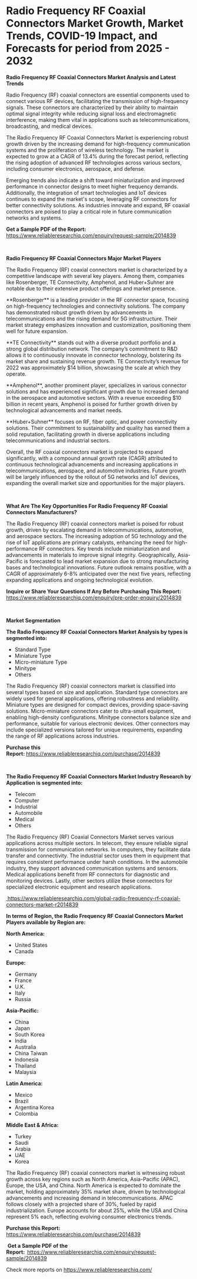 <p><h1>Radio Frequency RF Coaxial Connectors Market Growth, Market Trends, COVID-19 Impact, and Forecasts for period from 2025 - 2032</h1></p><p><strong>Radio Frequency RF Coaxial Connectors Market Analysis and Latest Trends</strong></p>
<p><p>Radio Frequency (RF) coaxial connectors are essential components used to connect various RF devices, facilitating the transmission of high-frequency signals. These connectors are characterized by their ability to maintain optimal signal integrity while reducing signal loss and electromagnetic interference, making them vital in applications such as telecommunications, broadcasting, and medical devices.</p><p>The Radio Frequency RF Coaxial Connectors Market is experiencing robust growth driven by the increasing demand for high-frequency communication systems and the proliferation of wireless technology. The market is expected to grow at a CAGR of 13.4% during the forecast period, reflecting the rising adoption of advanced RF technologies across various sectors, including consumer electronics, aerospace, and defense. </p><p>Emerging trends also indicate a shift toward miniaturization and improved performance in connector designs to meet higher frequency demands. Additionally, the integration of smart technologies and IoT devices continues to expand the market's scope, leveraging RF connectors for better connectivity solutions. As industries innovate and expand, RF coaxial connectors are poised to play a critical role in future communication networks and systems.</p></p>
<p><strong>Get a Sample PDF of the Report:&nbsp;</strong> <a href="https://www.reliableresearchiq.com/enquiry/request-sample/2014839?utm_campaign=1140&utm_medium=2&utm_source=Github&utm_content=ia&utm_term=17012025&utm_id=radio-frequency-rf-coaxial-connectors">https://www.reliableresearchiq.com/enquiry/request-sample/2014839</a></p>
<p>&nbsp;</p>
<p><strong>Radio Frequency RF Coaxial Connectors Major Market Players</strong></p>
<p><p>The Radio Frequency (RF) coaxial connectors market is characterized by a competitive landscape with several key players. Among them, companies like Rosenberger, TE Connectivity, Amphenol, and Huber+Suhner are notable due to their extensive product offerings and market presence.</p><p>**Rosenberger** is a leading provider in the RF connector space, focusing on high-frequency technologies and connectivity solutions. The company has demonstrated robust growth driven by advancements in telecommunications and the rising demand for 5G infrastructure. Their market strategy emphasizes innovation and customization, positioning them well for future expansion.</p><p>**TE Connectivity** stands out with a diverse product portfolio and a strong global distribution network. The company’s commitment to R&D allows it to continuously innovate in connector technology, bolstering its market share and sustaining revenue growth. TE Connectivity’s revenue for 2022 was approximately $14 billion, showcasing the scale at which they operate.</p><p>**Amphenol**, another prominent player, specializes in various connector solutions and has experienced significant growth due to increased demand in the aerospace and automotive sectors. With a revenue exceeding $10 billion in recent years, Amphenol is poised for further growth driven by technological advancements and market needs.</p><p>**Huber+Suhner** focuses on RF, fiber optic, and power connectivity solutions. Their commitment to sustainability and quality has earned them a solid reputation, facilitating growth in diverse applications including telecommunications and industrial sectors.</p><p>Overall, the RF coaxial connectors market is projected to expand significantly, with a compound annual growth rate (CAGR) attributed to continuous technological advancements and increasing applications in telecommunications, aerospace, and automotive industries. Future growth will be largely influenced by the rollout of 5G networks and IoT devices, expanding the overall market size and opportunities for the major players.</p></p>
<p>&nbsp;</p>
<p><strong>What Are The Key Opportunities For Radio Frequency RF Coaxial Connectors Manufacturers?</strong></p>
<p><p>The Radio Frequency (RF) coaxial connectors market is poised for robust growth, driven by escalating demand in telecommunications, automotive, and aerospace sectors. The increasing adoption of 5G technology and the rise of IoT applications are primary catalysts, enhancing the need for high-performance RF connectors. Key trends include miniaturization and advancements in materials to improve signal integrity. Geographically, Asia-Pacific is forecasted to lead market expansion due to strong manufacturing bases and technological innovations. Future outlook remains positive, with a CAGR of approximately 6-8% anticipated over the next five years, reflecting expanding applications and ongoing technological evolution.</p></p>
<p><strong>Inquire or Share Your Questions If Any Before Purchasing This Report:</strong> <a href="https://www.reliableresearchiq.com/enquiry/pre-order-enquiry/2014839?utm_campaign=1140&utm_medium=2&utm_source=Github&utm_content=ia&utm_term=17012025&utm_id=radio-frequency-rf-coaxial-connectors">https://www.reliableresearchiq.com/enquiry/pre-order-enquiry/2014839</a></p>
<p>&nbsp;</p>
<p><strong>Market Segmentation</strong></p>
<p><strong>The Radio Frequency RF Coaxial Connectors Market Analysis by types is segmented into:</strong></p>
<p><ul><li>Standard Type</li><li>Miniature Type</li><li>Micro-miniature Type</li><li>Minitype</li><li>Others</li></ul></p>
<p><p>The Radio Frequency (RF) coaxial connectors market is classified into several types based on size and application. Standard type connectors are widely used for general applications, offering robustness and reliability. Miniature types are designed for compact devices, providing space-saving solutions. Micro-miniature connectors cater to ultra-small equipment, enabling high-density configurations. Minitype connectors balance size and performance, suitable for various electronic devices. Other connectors may include specialized versions tailored for unique requirements, expanding the range of RF applications across industries.</p></p>
<p><strong>Purchase this Report:&nbsp;</strong><a href="https://www.reliableresearchiq.com/purchase/2014839?utm_campaign=1140&utm_medium=2&utm_source=Github&utm_content=ia&utm_term=17012025&utm_id=radio-frequency-rf-coaxial-connectors">https://www.reliableresearchiq.com/purchase/2014839</a></p>
<p>&nbsp;</p>
<p><strong>The Radio Frequency RF Coaxial Connectors Market Industry Research by Application is segmented into:</strong></p>
<p><ul><li>Telecom</li><li>Computer</li><li>Industrial</li><li>Automobile</li><li>Medical</li><li>Others</li></ul></p>
<p><p>The Radio Frequency (RF) Coaxial Connectors Market serves various applications across multiple sectors. In telecom, they ensure reliable signal transmission for communication networks. In computers, they facilitate data transfer and connectivity. The industrial sector uses them in equipment that requires consistent performance under harsh conditions. In the automobile industry, they support advanced communication systems and sensors. Medical applications benefit from RF connectors for diagnostic and monitoring devices. Lastly, other sectors utilize these connectors for specialized electronic equipment and research applications.</p></p>
<p><a href="https://www.reliableresearchiq.com/global-radio-frequency-rf-coaxial-connectors-market-r2014839?utm_campaign=1140&utm_medium=2&utm_source=Github&utm_content=ia&utm_term=17012025&utm_id=radio-frequency-rf-coaxial-connectors">&nbsp;https://www.reliableresearchiq.com/global-radio-frequency-rf-coaxial-connectors-market-r2014839</a></p>
<p><strong>In terms of Region, the Radio Frequency RF Coaxial Connectors Market Players available by Region are:</strong></p>
<p>
    <p> <strong> North America: </strong>
        <ul>
            <li>United States</li>
            <li>Canada</li>
        </ul>
        </p> 
    <p> <strong> Europe: </strong>
        <ul>
            <li>Germany</li>
            <li>France</li>
            <li>U.K.</li>
            <li>Italy</li>
            <li>Russia</li>
        </ul>
        </p> 
    <p> <strong> Asia-Pacific: </strong>
        <ul>
            <li>China</li>
            <li>Japan</li>
            <li>South Korea</li>
            <li>India</li>
            <li>Australia</li>
            <li>China Taiwan</li>
            <li>Indonesia</li>
            <li>Thailand</li>
            <li>Malaysia</li>
        </ul>
        </p> 
    <p> <strong> Latin America: </strong>
        <ul>
            <li>Mexico</li>
            <li>Brazil</li>
            <li>Argentina Korea</li>
            <li>Colombia</li>
        </ul>
        </p> 
    <p> <strong> Middle East & Africa: </strong>
        <ul>
            <li>Turkey</li>
            <li>Saudi</li>
            <li>Arabia</li>
            <li>UAE</li>
            <li>Korea</li>
        </ul>
    </p>
    </p>
<p><p>The Radio Frequency (RF) coaxial connectors market is witnessing robust growth across key regions such as North America, Asia-Pacific (APAC), Europe, the USA, and China. North America is expected to dominate the market, holding approximately 35% market share, driven by technological advancements and increasing demand in telecommunications. APAC follows closely with a projected share of 30%, fueled by rapid industrialization. Europe accounts for about 25%, while the USA and China represent 5% each, reflecting evolving consumer electronics trends.</p></p>
<p><strong>Purchase this Report: </strong><a href="https://www.reliableresearchiq.com/purchase/2014839?utm_campaign=1140&utm_medium=2&utm_source=Github&utm_content=ia&utm_term=17012025&utm_id=radio-frequency-rf-coaxial-connectors">https://www.reliableresearchiq.com/purchase/2014839</a></p>
<p>&nbsp;<strong>Get a Sample PDF of the Report:&nbsp;&nbsp;</strong><a href="https://www.reliableresearchiq.com/enquiry/request-sample/2014839?utm_campaign=1140&utm_medium=2&utm_source=Github&utm_content=ia&utm_term=17012025&utm_id=radio-frequency-rf-coaxial-connectors">https://www.reliableresearchiq.com/enquiry/request-sample/2014839</a></p>
<p><strong></strong></p>
<p>Check more reports on <a href="https://www.reliableresearchiq.com/?utm_campaign=1140&utm_medium=2&utm_source=Github&utm_content=ia&utm_term=17012025&utm_id=radio-frequency-rf-coaxial-connectors">https://www.reliableresearchiq.com/</a></p>
